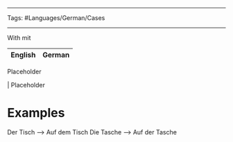 ___
Tags: #Languages/German/Cases 
___
With mit

English | German
------------ | ------------
Placeholder

| Placeholder

# Examples
 Der Tisch --> Auf dem Tisch
Die Tasche --> Auf der Tasche